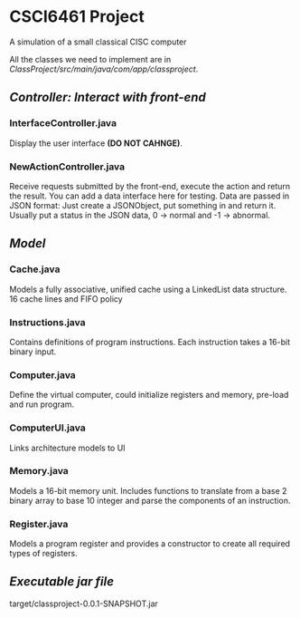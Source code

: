 # CSCI6461 Project
A simulation of a small classical CISC computer  

All the classes we need to implement are in *ClassProject/src/main/java/com/app/classproject*.

## *Controller: Interact with front-end*
### InterfaceController.java ###
Display the user interface **(DO NOT CAHNGE)**.  

### NewActionController.java ###
Receive requests submitted by the front-end, execute the action and return the result. You can add a data interface here for testing. Data are passed in JSON format: Just create a JSONObject, put something in and return it. Usually put a status in the JSON data, 0 → normal and -1 → abnormal.

## *Model*
### Cache.java ###
Models a fully associative, unified cache using a LinkedList data structure. 16 cache lines and FIFO policy

### Instructions.java ###
Contains definitions of program instructions. Each instruction takes a 16-bit binary input.  

### Computer.java ###
Define the virtual computer, could initialize registers and memory, pre-load and run program.

### ComputerUI.java ###
Links architecture models to UI

### Memory.java ###
Models a 16-bit memory unit. Includes functions to translate from a base 2 binary array to base 10 integer and parse the components of an instruction.  

### Register.java ###
Models a program register and provides a constructor to create all required types of registers.  

## *Executable jar file*
target/classproject-0.0.1-SNAPSHOT.jar
